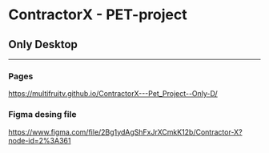 # ContractorX - PET-project
## Only Desktop
***

### Pages
https://multifruitv.github.io/ContractorX---Pet_Project--Only-D/
### Figma desing file
https://www.figma.com/file/2Bg1ydAgShFxJrXCmkK12b/Contractor-X?node-id=2%3A361
